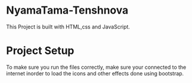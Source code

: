 # NyamaTama-Tenshnova
This Project is built with HTML,css and JavaScript.
# Project Setup
To make sure you run the files correctly, make sure your connected to the internet inorder to load the icons and other effects done using bootstrap.
